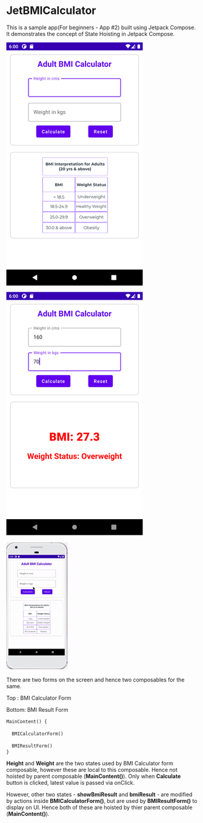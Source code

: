 # JetBMICalculator
This is a sample app(For beginners - App #2) built using Jetpack Compose. It demonstrates the concept of State Hoisting in Jetpack Compose.

 ![Alt text](https://github.com/bhavnathacker/JetBMICalculator/blob/master/img_1.png)
 
 ![Alt text](https://github.com/bhavnathacker/JetBMICalculator/blob/master/img_2.png)
 
 ![Alt text](https://github.com/bhavnathacker/JetBMICalculator/blob/master/image.gif)
 
 There are two forms on the screen and hence two composables for the same.
 
 Top : BMI Calculator Form
 
 Bottom: BMI Result Form
 
    MainContent() {
 
      BMICalculatorForm()
    
      BMIResultForm()  
    }
 

**Height** and **Weight** are the two states used by BMI Calculator form composable, however these are local to this composable. Hence not hoisted by parent composable (**MainContent()**). Only when **Calculate** button is clicked, latest value is passed via onClick.

However, other two states - **showBmiResult** and **bmiResult** - are modified by actions inside **BMICalculatorForm()**, but are used by **BMIResultForm()** to display on UI. Hence both of these are hoisted by thier parent composable (**MainContent()**). 

 
